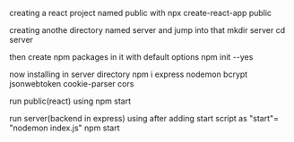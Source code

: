 creating a react project named public with
npx create-react-app public

creating anothe directory named server and jump into that
mkdir server
cd server

then create npm packages in it with default options
npm init --yes

now installing in server directory
npm i express nodemon bcrypt jsonwebtoken cookie-parser cors

run public(react) using 
npm start

run server(backend in express) using after adding start script as "start"= "nodemon index.js"
npm start 